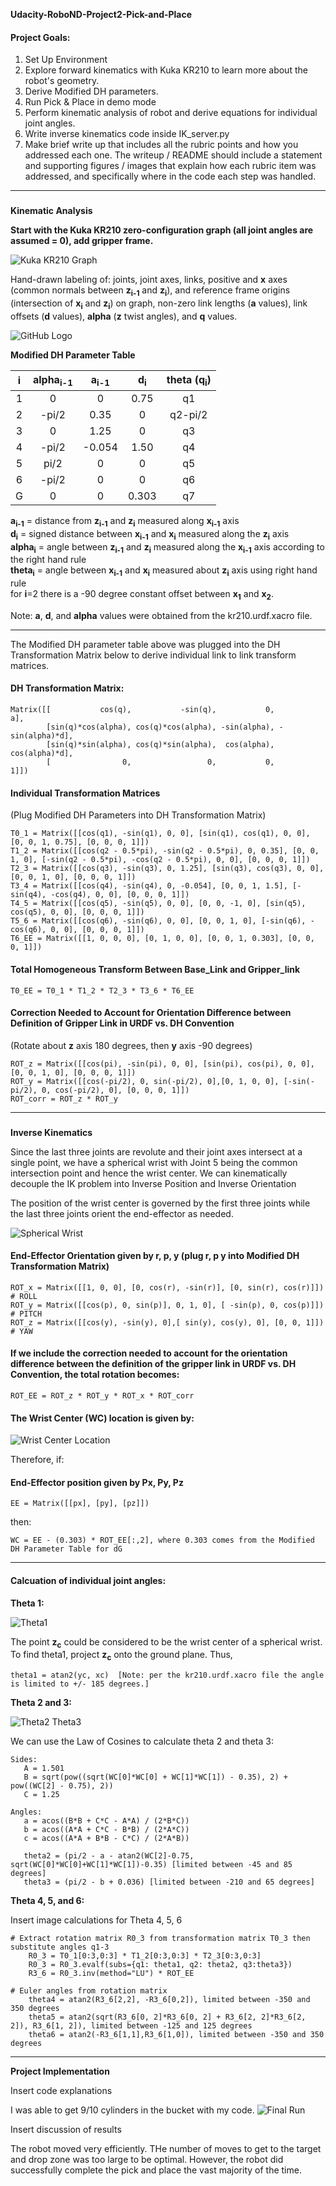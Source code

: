  **Udacity-RoboND-Project2-Pick-and-Place**


#### **Project Goals:**

 1. Set Up Environment
 2. Explore forward kinematics with Kuka KR210 to learn more about the robot's geometry.
 3. Derive Modified DH parameters.
 4. Run Pick & Place in demo mode
 5. Perform kinematic analysis of robot and derive equations for individual joint angles.
 6. Write inverse kinematics code inside IK_server.py
 7. Make brief write up that includes all the rubric points and how you addressed each one.  The writeup / README should include a statement and supporting figures / images that explain how each rubric item was addressed, and specifically where in the code each step was handled. 
___

###
**Kinematic Analysis**

<strong> 
Start with the Kuka KR210 zero-configuration graph (all joint angles are assumed = 0), add gripper frame.  
</strong>  

![Kuka KR210 Graph](/images/IMG_0084%20(2).jpg) 

Hand-drawn labeling of: joints, joint axes, links, positive and <strong>x</strong> axes (common normals between <strong>z<sub>i-1</sub></strong> and <strong>z<sub>i</sub></strong>), and reference frame origins (intersection of <strong>x<sub>i</sub></strong> and <strong>z<sub>i</sub></strong>) on graph, non-zero link lengths (<strong>a</strong> values), link offsets (<strong>d</strong> values), <strong>alpha</strong> (<strong>z</strong> twist angles), and <strong>q</strong> values.  

![GitHub Logo](/images/AllLabels.jpg)  

<strong>Modified DH Parameter Table</strong>

**i** | **alpha<sub>i-1</sub>** | **a<sub>i-1</sub>** | **d<sub>i</sub>** | **theta (q<sub>i</sub>)**
:--: | :-----: | :-: | :-: | :-----:
1 | 0 | 0 | 0.75 | q1
2 | -pi/2 | 0.35 | 0 | q2-pi/2
3 | 0 | 1.25 | 0 | q3
4 | -pi/2 | -0.054 | 1.50 | q4
5 | pi/2 | 0 | 0 | q5
6 | -pi/2 | 0 | 0 | q6
G | 0 | 0 | 0.303 |  q7

<strong>a<sub>i-1</sub></strong> = distance from <strong>z<sub>i-1</sub></strong> and <strong>z<sub>i</sub></strong> measured along <strong>x<sub>i-1</sub></strong> axis  
<strong>d<sub>i</sub></strong> = signed distance between <strong>x<sub>i-1</sub></strong> and <strong>x<sub>i</sub></strong> measured along the <strong>z<sub>i</sub></strong> axis  
<strong>alpha<sub>i</sub></strong> = angle between <strong>z<sub>i-1</sub></strong> and <strong>z<sub>i</sub></strong> measured along the <strong>x<sub>i-1</sub></strong> axis according to the right hand rule  
<strong>theta<sub>i</sub></strong> = angle between <strong>x<sub>i-1</sub></strong> and <strong>x<sub>i</sub></strong> measured about <strong>z<sub>i</sub></strong> axis using right hand rule  
for <strong>i</strong>=2 there is a -90 degree constant offset between <strong>x<sub>1</sub></strong> and <strong>x<sub>2</sub></strong>.

Note: <strong>a</strong>, <strong>d</strong>, and <strong>alpha</strong> values were obtained from the kr210.urdf.xacro file.  
___

The Modified DH parameter table above was plugged into the DH Transformation Matrix below to derive individual link to link transform matrices.

#### DH Transformation Matrix:
    Matrix([[           cos(q),           -sin(q),           0,             a],  
            [sin(q)*cos(alpha), cos(q)*cos(alpha), -sin(alpha), -sin(alpha)*d],
            [sin(q)*sin(alpha), cos(q)*sin(alpha),  cos(alpha),  cos(alpha)*d],  
            [                0,                 0,           0,             1]])  

#### Individual Transformation Matrices
(Plug Modified DH Parameters into DH Transformation Matrix)

    T0_1 = Matrix([[cos(q1), -sin(q1), 0, 0], [sin(q1), cos(q1), 0, 0], [0, 0, 1, 0.75], [0, 0, 0, 1]])  
    T1_2 = Matrix([[cos(q2 - 0.5*pi), -sin(q2 - 0.5*pi), 0, 0.35], [0, 0, 1, 0], [-sin(q2 - 0.5*pi), -cos(q2 - 0.5*pi), 0, 0], [0, 0, 0, 1]])  
    T2_3 = Matrix([[cos(q3), -sin(q3), 0, 1.25], [sin(q3), cos(q3), 0, 0], [0, 0, 1, 0], [0, 0, 0, 1]])  
    T3_4 = Matrix([[cos(q4), -sin(q4), 0, -0.054], [0, 0, 1, 1.5], [-sin(q4), -cos(q4), 0, 0], [0, 0, 0, 1]])  
    T4_5 = Matrix([[cos(q5), -sin(q5), 0, 0], [0, 0, -1, 0], [sin(q5), cos(q5), 0, 0], [0, 0, 0, 1]])  
    T5_6 = Matrix([[cos(q6), -sin(q6), 0, 0], [0, 0, 1, 0], [-sin(q6), -cos(q6), 0, 0], [0, 0, 0, 1]])  
    T6_EE = Matrix([[1, 0, 0, 0], [0, 1, 0, 0], [0, 0, 1, 0.303], [0, 0, 0, 1]])  

#### Total Homogeneous Transform Between Base_Link and Gripper_link

    T0_EE = T0_1 * T1_2 * T2_3 * T3_6 * T6_EE

#### Correction Needed to Account for Orientation Difference between Definition of Gripper Link in URDF vs. DH Convention
(Rotate about <strong>z</strong> axis 180 degrees, then <strong>y</strong> axis -90 degrees)

    ROT_z = Matrix([[cos(pi), -sin(pi), 0, 0], [sin(pi), cos(pi), 0, 0], [0, 0, 1, 0], [0, 0, 0, 1]])  
    ROT_y = Matrix([[cos(-pi/2), 0, sin(-pi/2), 0],[0, 1, 0, 0], [-sin(-pi/2), 0, cos(-pi/2), 0], [0, 0, 0, 1]])  
    ROT_corr = ROT_z * ROT_y  
___
###
**Inverse Kinematics**  

Since the last three joints are revolute and their joint axes intersect at a single point, we have a spherical wrist with Joint 5 being the common intersection point and hence the wrist center.  We can kinematically decouple the IK problem into Inverse Position and Inverse Orientation 

The position of the wrist center is governed by the first three joints while the last three joints orient the end-effector as needed.  

![Spherical Wrist](/images/Spherical%20Wrist.jpg) 

#### End-Effector Orientation given by r, p, y (plug r, p y into Modified DH Transformation Matrix)
    ROT_x = Matrix([[1, 0, 0], [0, cos(r), -sin(r)], [0, sin(r), cos(r)]])  # ROLL
    ROT_y = Matrix([[cos(p), 0, sin(p)], 0, 1, 0], [ -sin(p), 0, cos(p)]])  # PITCH
    ROT_z = Matrix([[cos(y), -sin(y), 0],[ sin(y), cos(y), 0], [0, 0, 1]])  # YAW
    
#### If we include the correction needed to account for the orientation difference between the definition of the gripper link in URDF vs. DH Convention, the total rotation becomes:

    ROT_EE = ROT_z * ROT_y * ROT_x * ROT_corr

#### The Wrist Center (WC) location is given by:

![Wrist Center Location](/images/WristCenter.jpg) 

Therefore, if:  

#### End-Effector position given by Px, Py, Pz
    EE = Matrix([[px], [py], [pz]])

then:  

    WC = EE - (0.303) * ROT_EE[:,2], where 0.303 comes from the Modified DH Parameter Table for dG
___
#### Calcuation of individual joint angles:

**Theta 1:**  

![Theta1](/images/Theta1.jpg)

The point <strong>z<sub>c</sub></strong> could be considered to be the wrist center of a spherical wrist. To find theta1, project <strong>z<sub>c</sub></strong> onto the ground plane.  Thus, 

    theta1 = atan2(yc, xc)  [Note: per the kr210.urdf.xacro file the angle is limited to +/- 185 degrees.]

**Theta 2 and 3:**  

![Theta2 Theta3](/images/Theta2Theta3.jpg) 

We can use the Law of Cosines to calculate theta 2 and theta 3:

    Sides:
       A = 1.501
       B = sqrt(pow((sqrt(WC[0]*WC[0] + WC[1]*WC[1]) - 0.35), 2) + pow((WC[2] - 0.75), 2))
       C = 1.25
       
    Angles:
       a = acos((B*B + C*C - A*A) / (2*B*C))
       b = acos((A*A + C*C - B*B) / (2*A*C))
       c = acos((A*A + B*B - C*C) / (2*A*B))

       theta2 = (pi/2 - a - atan2(WC[2]-0.75, sqrt(WC[0]*WC[0]+WC[1]*WC[1])-0.35) [limited between -45 and 85 degrees]
       theta3 = (pi/2 - b + 0.036) [limited between -210 and 65 degrees]

**Theta 4, 5, and 6:**  

Insert image calculations for Theta 4, 5, 6

	# Extract rotation matrix R0_3 from transformation matrix T0_3 then substitute angles q1-3  
        R0_3 = T0_1[0:3,0:3] * T1_2[0:3,0:3] * T2_3[0:3,0:3]
        R0_3 = R0_3.evalf(subs={q1: theta1, q2: theta2, q3:theta3})
        R3_6 = R0_3.inv(method="LU") * ROT_EE

	# Euler angles from rotation matrix  
        theta4 = atan2(R3_6[2,2], -R3_6[0,2]), limited between -350 and 350 degrees
        theta5 = atan2(sqrt(R3_6[0, 2]*R3_6[0, 2] + R3_6[2, 2]*R3_6[2, 2]), R3_6[1, 2]), limited between -125 and 125 degrees
        theta6 = atan2(-R3_6[1,1],R3_6[1,0]), limited between -350 and 350 degrees
___

<strong>
Project Implementation
</strong>

Insert code explanations

I was able to get 9/10 cylinders in the bucket with my code.
![Final Run](/images/FinalRun.jpg)

Insert discussion of results

The robot moved very efficiently.  THe number of moves to get to the target and drop zone was too large to be optimal.  However, the robot did successfully complete the pick and place the vast majority of the time.





